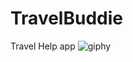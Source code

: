 # TravelBuddie
Travel Help app
![giphy](https://user-images.githubusercontent.com/61906394/140613783-6aec2e09-f276-403f-8ccc-1092972913f9.gif)
